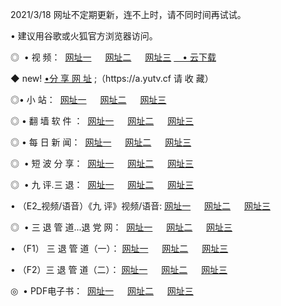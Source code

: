 <p>2021/3/18 网址不定期更新，连不上时，请不同时间再试试。
<p>• 建议用谷歌或火狐官方浏览器访问。
<p>◎  • 视 频： 
<a href="http://hgq.guitarhaven.com/" target="_blank">网址一</a> 　 
<a href="http://hsl.guitarhaven.com/" target="_blank">网址二</a> 　 
<a href="http://hsl.guitarhaven.com/b.html" target="_blank">网址三</a>
<a href="https://yadi.sk/d/d0sUeAOpal3njw" target="_blank">　• 云下载 </a></p>
<p>◆ new! <a href="http://hpl.guitarhaven.com/a.html">•分 享 网 址</a> ;（https://a.yutv.cf 请 收 藏） </p>

<p>◎•  小 站：  
<a href="http://hgq.guitarhaven.com/f.html" target="_blank">网址一</a> 　 
<a href="http://hsl.guitarhaven.com/h.html" target="_blank">网址二</a> 　 
<a href="http://hsl.guitarhaven.com/k/" target="_blank">网址三</a></p><p>

<p>◎  • 翻 墙 软 件 ：  
<a href="http://hgq.guitarhaven.com/ff/" target="_blank">网址一</a> 　 
<a href="http://hsl.guitarhaven.com/s/read/a1_nd.html" target="_blank">网址二</a> 　 
<a href="http://hsl.guitarhaven.com/ff/index.html" target="_blank">网址三</a></p>
<p>◎  • 每 日 新 闻：  
<a href="http://hgq.guitarhaven.com/day/" target="_blank">网址一</a> 　 
<a href="http://hsl.guitarhaven.com/day/" target="_blank">网址二</a> 　 
<a href="http://hsl.guitarhaven.com/day/index.html" target="_blank">网址三</a></p>
<p>◎   • 短 波 分 享：  
<a href="http://hgq.guitarhaven.com/h/" target="_blank">网址一</a> 　 
<a href="http://hsl.guitarhaven.com/h/" target="_blank">网址二</a> 　 
<a href="http://hsl.guitarhaven.com/h/index.html" target="_blank">网址三</a></p>
<p>◎   • 九 评.三 退：  
<a href="http://hgq.guitarhaven.com/t/" target="_blank">网址一</a> 　 
<a href="http://hsl.guitarhaven.com/v2/index.html" target="_blank">网址二</a> 　 
<a href="http://hsl.guitarhaven.com/tt/index.html" target="_blank">网址三</a> 　</p>
<p>  • （E2_视频/语音）《九 评》视频/语音: 
<a href="http://hgq.guitarhaven.com/7738.html" target="_blank">网址一</a> 　 
<a href="http://hsl.guitarhaven.com/7614.html" target="_blank">网址二</a> 　 
<a href="http://hsl.guitarhaven.com/7633.html" target="_blank">网址三</a></p>
<p>◎   • 三 退 管 道...退 党 网：  
<a href="http://hgq.guitarhaven.com/go/td1.html" target="_blank">网址一</a> 　 
<a href="http://hsl.guitarhaven.com/go/td2.html" target="_blank">网址二</a> 　 
<a href="http://hsl.guitarhaven.com/go/td3.html" target="_blank">网址三</a></p>
<p>  • （F1） 三 退 管 道（一）： 
<a href="http://hgq.guitarhaven.com/dd/" target="_blank">网址一</a> 　 
<a href="http://hsl.guitarhaven.com/s/read/a1_tdx.html" target="_blank">网址二</a> 　 
<a href="http://hsl.guitarhaven.com/dd/" target="_blank">网址三</a></p>
<p>  • （F2）三 退 管 道（二）： 
<a href="http://hsl.guitarhaven.com/d/" target="_blank">网址一</a> 　 
<a href="http://hgq.guitarhaven.com/d/index.html" target="_blank">网址二</a> 　 
<a href="http://hsl.guitarhaven.com/d/" target="_blank">网址三</a></p>
<p>◎   • PDF电子书：  
<a href="http://hgq.guitarhaven.com/p/" target="_blank">网址一</a> 　 
<a href="http://hsl.guitarhaven.com/p/index.html" target="_blank">网址二</a> 　 
<a href="http://hsl.guitarhaven.com/p/" target="_blank">网址三</a></p>
